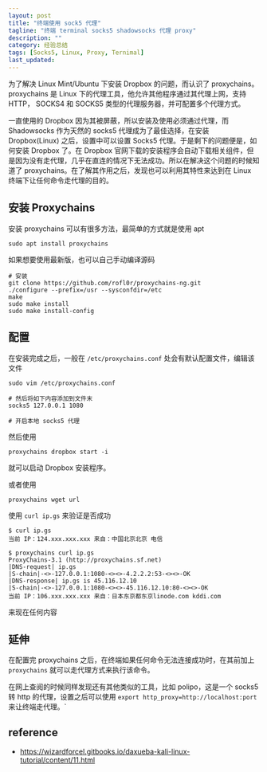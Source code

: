 ```yaml
---
layout: post
title: "终端使用 sock5 代理"
tagline: "终端 terminal socks5 shadowsocks 代理 proxy"
description: ""
category: 经验总结
tags: [Socks5, Linux, Proxy, Ternimal]
last_updated: 
---
```


为了解决 Linux Mint/Ubuntu 下安装 Dropbox 的问题，而认识了 proxychains。proxychains 是 Linux 下的代理工具，他允许其他程序通过其代理上网，支持 HTTP， SOCKS4 和 SOCKS5 类型的代理服务器，并可配置多个代理方式。

一直使用的 Dropbox 因为其被屏蔽，所以安装及使用必须通过代理，而 Shadowsocks 作为天然的 socks5 代理成为了最佳选择，在安装 Dropbox(Linux) 之后，设置中可以设置 Socks5 代理。于是剩下的问题便是，如何安装 Dropbox 了。在 Dropbox 官网下载的安装程序会自动下载相关组件，但是因为没有走代理，几乎在直连的情况下无法成功。所以在解决这个问题的时候知道了 proxychains。在了解其作用之后，发现也可以利用其特性来达到在 Linux 终端下让任何命令走代理的目的。

## 安装 Proxychains

安装 proxychains 可以有很多方法，最简单的方式就是使用 apt

	sudo apt install proxychains

如果想要使用最新版，也可以自己手动编译源码

    # 安装
    git clone https://github.com/rofl0r/proxychains-ng.git
    ./configure --prefix=/usr --sysconfdir=/etc
    make
    sudo make install
    sudo make install-config

## 配置

在安装完成之后，一般在 `/etc/proxychains.conf` 处会有默认配置文件，编辑该文件

	sudo vim /etc/proxychains.conf
    
  	# 然后将如下内容添加到文件末
    socks5 127.0.0.1 1080
    
    # 开启本地 socks5 代理

然后使用

	proxychains dropbox start -i
    
就可以启动 Dropbox 安装程序。

或者使用

	proxychains wget url

使用 `curl ip.gs` 来验证是否成功

    $ curl ip.gs 
    当前 IP：124.xxx.xxx.xxx 来自：中国北京北京 电信
    
    $ proxychains curl ip.gs
    ProxyChains-3.1 (http://proxychains.sf.net)
    |DNS-request| ip.gs 
    |S-chain|-<>-127.0.0.1:1080-<><>-4.2.2.2:53-<><>-OK
    |DNS-response| ip.gs is 45.116.12.10
    |S-chain|-<>-127.0.0.1:1080-<><>-45.116.12.10:80-<><>-OK
    当前 IP：106.xxx.xxx.xxx 来自：日本东京都东京linode.com kddi.com

来现在任何内容

## 延伸

在配置完 proxychains 之后，在终端如果任何命令无法连接成功时，在其前加上 `proxychains` 就可以走代理方式来执行该命令。

在网上查阅的时候同样发现还有其他类似的工具，比如 polipo，这是一个 socks5 转 http 的代理，设置之后可以使用 `export http_proxy=http://localhost:port` 来让终端走代理。`




## reference

- <https://wizardforcel.gitbooks.io/daxueba-kali-linux-tutorial/content/11.html>